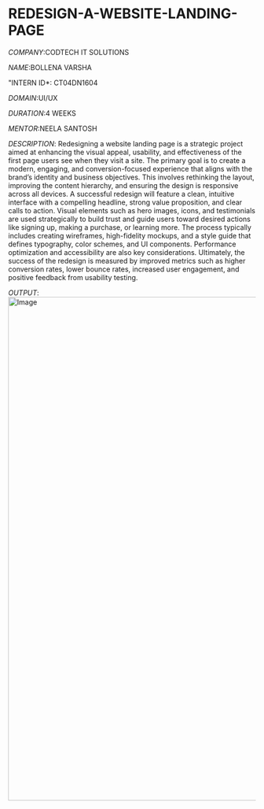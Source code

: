 # REDESIGN-A-WEBSITE-LANDING-PAGE

*COMPANY*:CODTECH IT SOLUTIONS

*NAME*:BOLLENA VARSHA

"INTERN ID*: CT04DN1604

*DOMAIN*:UI/UX

*DURATION*:4 WEEKS

*MENTOR*:NEELA SANTOSH

*DESCRIPTION*: Redesigning a website landing page is a strategic project aimed at enhancing the visual appeal, usability, and effectiveness of the first page users see when they visit a site. The primary goal is to create a modern, engaging, and conversion-focused experience that aligns with the brand’s identity and business objectives. This involves rethinking the layout, improving the content hierarchy, and ensuring the design is responsive across all devices. A successful redesign will feature a clean, intuitive interface with a compelling headline, strong value proposition, and clear calls to action. Visual elements such as hero images, icons, and testimonials are used strategically to build trust and guide users toward desired actions like signing up, making a purchase, or learning more. The process typically includes creating wireframes, high-fidelity mockups, and a style guide that defines typography, color schemes, and UI components. Performance optimization and accessibility are also key considerations. Ultimately, the success of the redesign is measured by improved metrics such as higher conversion rates, lower bounce rates, increased user engagement, and positive feedback from usability testing.

*OUTPUT*: <img width="1440" height="1024" alt="Image" src="https://github.com/user-attachments/assets/07bdfbfa-787c-45ea-b83c-07f0d537c9dc" />
